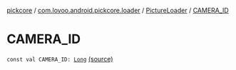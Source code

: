 [pickcore](../../index.md) / [com.lovoo.android.pickcore.loader](../index.md) / [PictureLoader](index.md) / [CAMERA_ID](./-c-a-m-e-r-a_-i-d.md)

# CAMERA_ID

`const val CAMERA_ID: `[`Long`](https://kotlinlang.org/api/latest/jvm/stdlib/kotlin/-long/index.html) [(source)](https://github.com/lovoo/android-pickpic/blob/master/pickcore/src/main/kotlin/com/lovoo/android/pickcore/loader/PictureLoader.kt#L62)